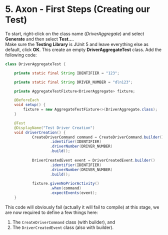 # 5. Axon - First Steps (Creating our Test)

 To start, right-click on the class name (*DriverAggregate*) and select **Generate** and then select **Test...**.  
 Make sure the **Testing Library** is JUnit 5 and leave everything else as default, click **OK**. This create an empty 
 **DriverAggregateTest** class. Add the following code:
 
 ``` java
 class DriverAggregateTest {
 
     private static final String IDENTIFIER = "123";
 
     private static final String DRIVER_NUMBER = "dln123";
 
     private AggregateTestFixture<DriverAggregate> fixture;
 
     @BeforeEach
     void setup() {
         fixture = new AggregateTestFixture<>(DriverAggregate.class);
     }
 
     @Test
     @DisplayName("Test Driver Creation") 
     void driverCreation() {
             CreateDriverCommand command = CreateDriverCommand.builder()
                     .identifier(IDENTIFIER)
                     .driverNumber(DRIVER_NUMBER)
                     .build();
     
             DriverCreatedEvent event = DriverCreatedEvent.builder()
                     .identifier(IDENTIFIER)
                     .driverNumber(DRIVER_NUMBER)
                     .build();
     
             fixture.givenNoPriorActivity()
                     .when(command)
                     .expectEvents(event);
     }
 ```
 
 This code will obviously fail (actually it will fail to compile) at this stage, we are now required to define a few things here:
 1. The ```CreateDriverCommand``` class (with builder), and 
 2. The ```DriverCreatedEvent``` class (also with builder).